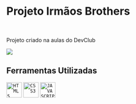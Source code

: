 <h1>Projeto Irmãos Brothers</h1>
<br>
<p>Projeto criado na aulas do DevClub</p>
<img src="https://github.com/SrDavidOliveira/Irmaos-brothers/blob/main/imgs/Web-Showcase-Project-Irmaos-Brothers.png?raw=true">
<h2>Ferramentas Utilizadas</h2>
<code><img width="40px" src="https://cdn.jsdelivr.net/gh/devicons/devicon/icons/html5/html5-original-wordmark.svg" title = "HTML5"/></code>
<code><img width="40px" src="https://cdn.jsdelivr.net/gh/devicons/devicon/icons/css3/css3-original-wordmark.svg" title = "CSS3"/></code>
<code><img width="40px" src="https://cdn.jsdelivr.net/gh/devicons/devicon/icons/javascript/javascript-original.svg" title = "JAVASCRIPT"/></code>
